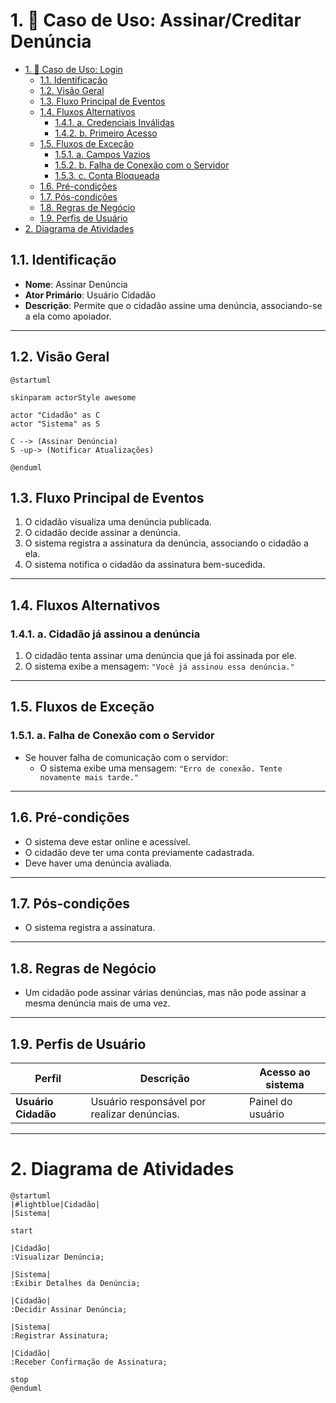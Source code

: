 # 1. 🎯 Caso de Uso: Assinar/Creditar Denúncia
- [1. 🎯 Caso de Uso: Login](#1--caso-de-uso-login)
	- [1.1. Identificação](#11-identificação)
	- [1.2. Visão Geral](#12-visão-geral)
	- [1.3. Fluxo Principal de Eventos](#13-fluxo-principal-de-eventos)
	- [1.4. Fluxos Alternativos](#14-fluxos-alternativos)
		- [1.4.1. a. Credenciais Inválidas](#141-a-credenciais-inválidas)
		- [1.4.2. b. Primeiro Acesso](#142-b-primeiro-acesso)
	- [1.5. Fluxos de Exceção](#15-fluxos-de-exceção)
		- [1.5.1. a. Campos Vazios](#151-a-campos-vazios)
		- [1.5.2. b. Falha de Conexão com o Servidor](#152-b-falha-de-conexão-com-o-servidor)
		- [1.5.3. c. Conta Bloqueada](#153-c-conta-bloqueada)
	- [1.6. Pré-condições](#16-pré-condições)
	- [1.7. Pós-condições](#17-pós-condições)
	- [1.8. Regras de Negócio](#18-regras-de-negócio)
	- [1.9. Perfis de Usuário](#19-perfis-de-usuário)
- [2. Diagrama de Atividades](#2-diagrama-de-atividades)


## 1.1. Identificação
- **Nome**: Assinar Denúncia  
- **Ator Primário**: Usuário Cidadão  
- **Descrição**: Permite que o cidadão assine uma denúncia, associando-se a ela como apoiador.

---


## 1.2. Visão Geral

```puml
@startuml

skinparam actorStyle awesome

actor "Cidadão" as C
actor "Sistema" as S

C --> (Assinar Denúncia)
S -up-> (Notificar Atualizações)

@enduml
```

## 1.3. Fluxo Principal de Eventos
1. O cidadão visualiza uma denúncia publicada.
2. O cidadão decide assinar a denúncia.
3. O sistema registra a assinatura da denúncia, associando o cidadão a ela.
4. O sistema notifica o cidadão da assinatura bem-sucedida.
---

## 1.4. Fluxos Alternativos

### 1.4.1. a.  Cidadão já assinou a denúncia
1. O cidadão tenta assinar uma denúncia que já foi assinada por ele.
2. O sistema exibe a mensagem: `"Você já assinou essa denúncia."`

---

## 1.5. Fluxos de Exceção

### 1.5.1. a. Falha de Conexão com o Servidor
- Se houver falha de comunicação com o servidor:
  - O sistema exibe uma mensagem: `"Erro de conexão. Tente novamente mais tarde."`

---

## 1.6. Pré-condições
- O sistema deve estar online e acessível.
- O cidadão deve ter uma conta previamente cadastrada.
- Deve haver uma denúncia avaliada.

---

## 1.7. Pós-condições
- O sistema registra a assinatura.

---

## 1.8. Regras de Negócio
- Um cidadão pode assinar várias denúncias, mas não pode assinar a mesma denúncia mais de uma vez.
  
---

## 1.9. Perfis de Usuário
| Perfil            | Descrição                                                 | Acesso ao sistema     |
| ----------------- | --------------------------------------------------------- | --------------------- |
| **Usuário Cidadão** | Usuário responsável por realizar denúncias. | Painel do usuário     |


---

# 2. Diagrama de Atividades

```plantuml
@startuml
|#lightblue|Cidadão|
|Sistema|

start

|Cidadão|
:Visualizar Denúncia;

|Sistema|
:Exibir Detalhes da Denúncia;

|Cidadão|
:Decidir Assinar Denúncia;

|Sistema|
:Registrar Assinatura;

|Cidadão|
:Receber Confirmação de Assinatura;

stop
@enduml
```

